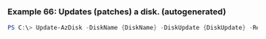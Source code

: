 
### Example 66: Updates (patches) a disk. (autogenerated)
```powershell
PS C:\> Update-AzDisk -DiskName {DiskName} -DiskUpdate {DiskUpdate} -ResourceGroupName MyResourceGroup


